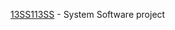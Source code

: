 [13SS113SS](https://www.etf.bg.ac.rs/en/fis/karton_predmeta/13S113SS-2013) - System Software project
